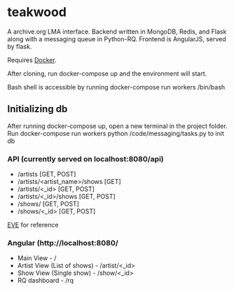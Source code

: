 # teakwood

A archive.org LMA interface. Backend written in MongoDB, Redis, and Flask along with a messaging queue in Python-RQ. Frontend is AngularJS, served by flask.

Requires [Docker](http://docker.com). 

After cloning, run docker-compose up and the environment will start.  

Bash shell is accessible by running docker-compose run workers /bin/bash

## Initializing db
After running docker-compose up, open a new terminal in the project folder. 
Run docker-compose run workers python /code/messaging/tasks.py to init db

### API (currently served on localhost:8080/api)
- /artists [GET, POST]
- /artists/<artist_name>/shows [GET]
- /artists/<_id> [GET, POST]
- /artists/<_id>/shows [GET, POST]
- /shows/ [GET, POST]
- /shows/<_id> [GET, POST]

[EVE](http://python-eve.org) for reference

### Angular (http://localhost:8080/
- Main View - /
- Artist View (List of shows) - /artist/<_id>
- Show View (Single show) - /show/<_id>
- RQ dashboard - /rq
